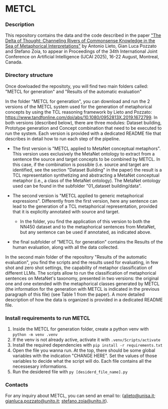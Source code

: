 # METCL

### Description

This repository contains the data and the code described in the paper ["The Delta of Thought: Channeling Rivers of Commonsense Knowledge in the Sea of Metaphorical Interpretations"](https://github.com/StefanoZoia/METCL/blob/main/IJCAI__25_Lieto_Pozzato_Zoia.pdf) by Antonio Lieto, Gian Luca Pozzato and Stefano Zoia, to appear in Proceedings of the 34th International Joint Conference on Artificial Intelligence (IJCAI 2025), 16-22 August, Montreal, Canada. 

### Directory structure

Once dowloaded the repositoty, you will find two main folders called: "METCL for generation" and "Results of the automatic evaluation"

In the folder "METCL for generation", you can download and run the 2 versions of the METCL system used for the generation of metaphorical concepts by using the TCL reasoning framework by Lieto and Pozzato: https://www.tandfonline.com/doi/abs/10.1080/0952813X.2019.1672799. In both versions (described below), there are three modules: Dataset building, Prototype generation and Concept combination that need to be executed to run the system. Each version is provided with a dedicated README file that describes in detail how to run each step of the pipeline.

- The first version is "METCL applied to MetaNet conceptual metaphors". This version uses exclusively the MetaNet ontology to extract from a sentence the source and target concepts to be combined by METCL. In this case, if the combination is possible (i.e. source and target are identified, see the section "Dataset Building" in the paper) the result is a TCL representation synthetizing and abstracting a MetaNet conceptual metaphor (i.e., a class of the MetaNet ontology). The MetaNet ontology used can be found in the subfolder "01_dataset building/data".

- The second version is "METCL applied to generic metaphorical expressions". Differently from the first version, here any sentence can lead to the generation of a TCL metaphorical representation, provided that it is explicitly annotated with source and target.
    - In the folder, you find the application of this version to both the NN450 dataset and to the metaphorical sentences from MetaNet, but any sentence can be used if annotated, as indicated above.

- the final subfolder of "METCL for generation" contains the Results of the human evaluation, along with all the data collected.

In the second main folder of the repository "Results of the automatic evaluation", you find the scripts and the results used for evaluating, in few shot and zero shot settings, the capability of metaphor classification of different LLMs. The scripts allow to run the classification of metaphorical sentences on MetaNet's taxonomy, presented in two versions: the original one and one extended with the metaphorical classes generated by METCL (the information for the generation with METCL is indicated in the previous paragraph of this file) (see Table 1 from the paper). A more detailed description of how the data is organized is provided in a dedicated README file.


### Install requirements to run METCL

1. Inside the METCL for generation folder, create a python venv with `python -m venv .venv`
2. If the venv is not already active, activate it with `.venv/Scripts/activate`
3. Install the required dependencies with `pip install -r requirements.txt`
4. Open the file you wanna run. At the top, there should be some global variables with the indication "CHANGE HERE". Set the values of those variables to decide what the script will do. Each file contains all the necessesary informations.
5. Run the desidered file with `py [desiderd_file_name].py`

### Contacts

For any inquiry about METCL, you can send an email to: {alieto@unisa.it; gianluca.pozzato@unito.it; stefano.zoia@unito.it}.
